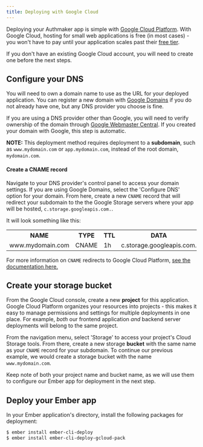 ```yaml
---
title: Deploying with Google Cloud
---
```


Deploying your Authmaker app is simple with [Google Cloud Platform](https://cloud.google.com/). With Google Cloud, hosting for small web applications is free (in most cases) - you won't have to pay until your application scales past their [free tier](https://cloud.google.com/free/).

If you don't have an existing Google Cloud account, you will need to create one before the next steps.

## Configure your DNS

You will need to own a domain name to use as the URL for your deployed application. You can register a new domain with [Google Domains](https://domains.google.com) if you do not already have one, but any DNS provider you choose is fine.

If you are using a DNS provider other than Google, you will need to verify ownership of the domain through [Google Webmaster Central](https://www.google.com/webmasters/verification/). If you created your domain with Google, this step is automatic.

**NOTE:** This deployment method requires deployment to a **subdomain**, such as `www.mydomain.com` or `app.mydomain.com`, instead of the root domain, `mydomain.com`.

#### Create a CNAME record

Navigate to your DNS provider's control panel to access your domain settings. If you are using Google Domains, select the 'Configure DNS' option for your domain. From here, create a new `CNAME` record that will redirect your subdomain to the the Google Storage servers where your app will be hosted, `c.storage.googleapis.com.`.

It will look something like this:

<table>
  <tr>
    <th>NAME</th>
    <th>TYPE</th>
    <th>TTL</th>
    <th>DATA</th>
  </tr>
  <tr>
    <td>www.mydomain.com</td>
    <td>CNAME</td>
    <td>1h</td>
    <td>c.storage.googleapis.com.</td>
  </tr>
</table>

For more information on `CNAME` redirects to Google Cloud Platform, [see the documentation here.](https://cloud.google.com/storage/docs/request-endpoints#cname)

## Create your storage bucket

From the Google Cloud console, create a new **project** for this application. Google Cloud Platform organizes your resources into projects - this makes it easy to manage permissions and settings for multiple deployments in one place. For example, _both_ our frontend application _and_ backend server deployments will belong to the same project.

From the navigation menu, select 'Storage' to access your project's Cloud Storage tools. From there, create a new storage **bucket** with the same name as your `CNAME` record for your subdomain. To continue our previous example, we would create a storage bucket with the name `www.mydomain.com`.

Keep note of both your project name and bucket name, as we will use them to configure our Ember app for deployment in the next step.

## Deploy your Ember app

In your Ember application's directory, install the following packages for deployment:

```bash
$ ember install ember-cli-deploy
$ ember install ember-cli-deploy-gcloud-pack
```
